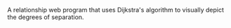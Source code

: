 A relationship web program that uses Dijkstra's algorithm to visually depict the degrees of separation.